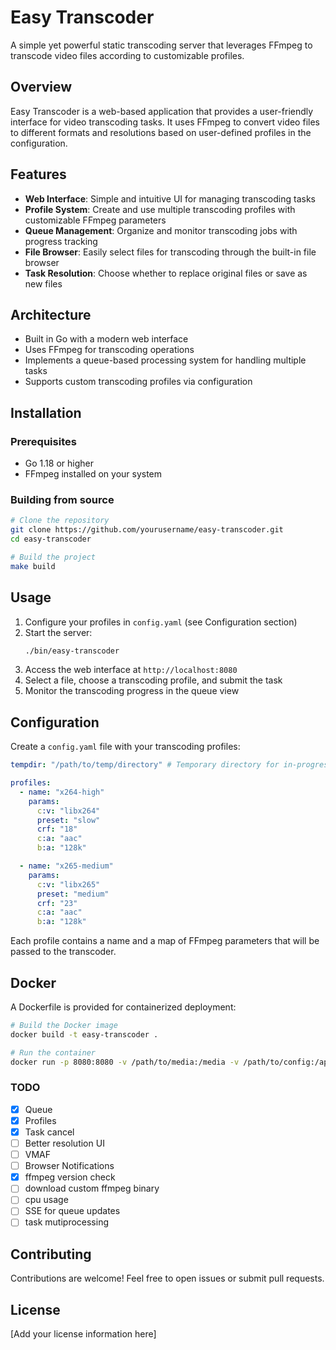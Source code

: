 # Easy Transcoder

A simple yet powerful static transcoding server that leverages FFmpeg to transcode video files according to customizable profiles.

## Overview

Easy Transcoder is a web-based application that provides a user-friendly interface for video transcoding tasks. It uses FFmpeg to convert video files to different formats and resolutions based on user-defined profiles in the configuration.

## Features

- **Web Interface**: Simple and intuitive UI for managing transcoding tasks
- **Profile System**: Create and use multiple transcoding profiles with customizable FFmpeg parameters
- **Queue Management**: Organize and monitor transcoding jobs with progress tracking
- **File Browser**: Easily select files for transcoding through the built-in file browser
- **Task Resolution**: Choose whether to replace original files or save as new files

## Architecture

- Built in Go with a modern web interface
- Uses FFmpeg for transcoding operations
- Implements a queue-based processing system for handling multiple tasks
- Supports custom transcoding profiles via configuration

## Installation

### Prerequisites

- Go 1.18 or higher
- FFmpeg installed on your system

### Building from source

```bash
# Clone the repository
git clone https://github.com/yourusername/easy-transcoder.git
cd easy-transcoder

# Build the project
make build
```

## Usage

1. Configure your profiles in `config.yaml` (see Configuration section)
2. Start the server:
   ```bash
   ./bin/easy-transcoder
   ```
3. Access the web interface at `http://localhost:8080`
4. Select a file, choose a transcoding profile, and submit the task
5. Monitor the transcoding progress in the queue view

## Configuration

Create a `config.yaml` file with your transcoding profiles:

```yaml
tempdir: "/path/to/temp/directory" # Temporary directory for in-progress transcodes

profiles:
  - name: "x264-high"
    params:
      c:v: "libx264"
      preset: "slow"
      crf: "18"
      c:a: "aac"
      b:a: "128k"

  - name: "x265-medium"
    params:
      c:v: "libx265"
      preset: "medium"
      crf: "23"
      c:a: "aac"
      b:a: "128k"
```

Each profile contains a name and a map of FFmpeg parameters that will be passed to the transcoder.

## Docker

A Dockerfile is provided for containerized deployment:

```bash
# Build the Docker image
docker build -t easy-transcoder .

# Run the container
docker run -p 8080:8080 -v /path/to/media:/media -v /path/to/config:/app/config easy-transcoder
```

### TODO

- [x] Queue
- [x] Profiles
- [x] Task cancel
- [ ] Better resolution UI
- [ ] VMAF
- [ ] Browser Notifications
- [x] ffmpeg version check
- [ ] download custom ffmpeg binary
- [ ] cpu usage
- [ ] SSE for queue updates
- [ ] task mutiprocessing

## Contributing

Contributions are welcome! Feel free to open issues or submit pull requests.

## License

[Add your license information here]
